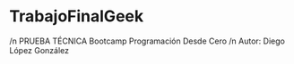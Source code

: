 # TrabajoFinalGeek
/n
PRUEBA TÉCNICA
Bootcamp Programación Desde Cero
/n
Autor: Diego López González
